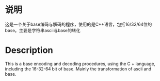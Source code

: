 # 说明
这是一个关于base编码与解码的程序，使用的是C++语言，包括16/32/64位的base。主要是字符串ascii与base的转化
<br>
# Description
This is a base encoding and decoding procedures, using the C + language, including the 16-32-64 bit of base. Mainly the transformation of ascii and base.
